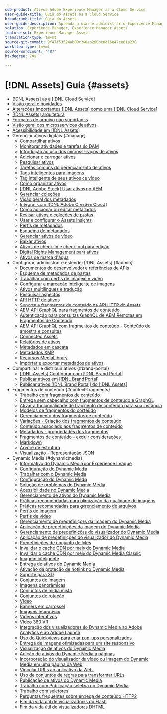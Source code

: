 ```yaml
---
sub-product: Ativos Adobe Experience Manager as a Cloud Service
user-guide-title: Guia do Assets as a Cloud Service
breadcrumb-title: Guia do Assets
user-guide-description: Aprenda a usar e administrar o Experience Manager Assets as a Cloud Service.
solution: Experience Manager, Experience Manager Assets
feature-set: Experience Manager Assets
translation-type: tm+mt
source-git-commit: 9f47f53524ab89c368ab260bc0d16e47ee81a230
workflow-type: tm+mt
source-wordcount: '487'
ht-degree: 70%

---
```



# [!DNL Assets] Guia  {#assets}

+ [[!DNL Assets] as a [!DNL Cloud Service]](/help/assets/home.md)
+ [Visão geral e novidades](overview.md)
+ [Alterações importantes  [!DNL Assets] como uma [!DNL Cloud Service]](assets-cloud-changes.md)
+ [[!DNL Assets] arquitetura](architecture.md)
+ [Formatos de arquivo não suportados](file-format-support.md)
+ [Visão geral dos microsserviços de ativos](asset-microservices-overview.md)
+ [Acessibilidade em [!DNL Assets]](accessibility.md)
+ Gerenciar ativos digitais {#manage}
   + [Compartilhar ativos](share-assets.md)
   + [Monitorar atividades e tarefas do DAM](assets-activity-history.md)
   + [Introdução ao uso dos microsserviços de ativos](asset-microservices-configure-and-use.md)
   + [Adicionar e carregar ativos](add-assets.md)
   + [Pesquisar ativos](search-assets.md)
   + [Tarefas comuns do gerenciamento de ativos](manage-digital-assets.md)
   + [Tags inteligentes para imagens](smart-tags.md)
   + [Tag inteligente de seus ativos de vídeo](smart-tags-video-assets.md)
   + [Como organizar ativos](organize-assets.md)
   + [ [!DNL Adobe Stock] Usar ativos no AEM](aem-assets-adobe-stock.md)
   + [Gerenciar coleções](manage-collections.md)
   + [Visão geral dos metadados](manage-metadata.md)
   + [Integrar com [!DNL Adobe Creative Cloud]](aem-cc-integration-best-practices.md)
   + [Como adicionar ou editar metadados](meta-edit.md)
   + [Revisar ativos e coleções de pastas](bulk-approval.md)
   + [Usar e configurar o Assets Insights](assets-insights.md)
   + [Perfis de metadados](metadata-profiles.md)
   + [Esquema de metadados](metadata-schemas.md)
   + [Gerenciar ativos de vídeo](manage-video-assets.md)
   + [Baixar ativos](download-assets-from-aem.md)
   + [Ativos de check-in e check-out para edição](check-out-and-submit-assets.md)
   + [Digital Rights Management para ativos](drm.md)
   + [Ativos de marca d&#39;água](watermark-assets.md)
+ Configurar, administrar e estender [!DNL Assets] {#admin}
   + [Documentos do desenvolvedor e referências de APIs](developer-reference-material-apis.md)
   + [Esquema de metadados de pastas](folder-metadata-schema.md)
   + [Trabalhar com perfis de imagem e vídeo](/help/assets/dynamic-media/about-image-video-profiles.md)
   + [Configurar a marcação inteligente de imagens](smart-tags-configuration.md)
   + [Ativos multilíngues e tradução](translate-assets.md)
   + [Pesquisar aspectos](search-facets.md)
   + [API HTTP de ativos](mac-api-assets.md)
   + [Suporte a fragmentos de conteúdo na API HTTP do Assets](content-fragments/assets-api-content-fragments.md)
   + [AEM API GraphQL para fragmentos de conteúdo](content-fragments/graphql-api-content-fragments.md)
   + [Autenticação para consultas GraphQL de AEM Remotas em Fragmentos de Conteúdo](content-fragments/graphql-authentication-content-fragments.md)
   + [AEM API GraphQL com fragmentos de conteúdo - Conteúdo de amostra e consultas](/help/assets/content-fragments/content-fragments-graphql-samples.md)
   + [Connected Assets](use-assets-across-connected-assets-instances.md)
   + [Relatórios de ativos](asset-reports.md)
   + [Metadados em cascata](cascading-metadata.md)
   + [Metadados XMP](xmp-metadata.md)
   + [Recursos MediaLibrary](medialibrary.md)
   + [Importar e exportar metadados de ativos](metadata-import-export.md)
+ Compartilhar e distribuir ativos {#brand-portal}
   + [ [!DNL Assets] Configurar com [!DNL Brand Portal]](configure-aem-assets-with-brand-portal.md)
   + [Publicar ativos em [!DNL Brand Portal]](publish-to-brand-portal.md)
   + [Publicar ativos  [!DNL Brand Portal] do [!DNL Assets]](https://experienceleague.adobe.com/docs/experience-manager-brand-portal/using/asset-sourcing-in-brand-portal/brand-portal-asset-sourcing.html?lang=en)
+ Fragmentos de conteúdo {#content-fragments}
   + [Trabalho com fragmentos de conteúdo](content-fragments/content-fragments.md)
   + [Entrega sem cabeçalho com fragmentos de conteúdo e GraphQL](content-fragments/content-fragments-graphql.md)
   + [Ativar a funcionalidade de fragmento de conteúdo para sua instância](content-fragments/content-fragments-configuration-browser.md)
   + [Modelos de fragmentos do conteúdo](content-fragments/content-fragments-models.md)
   + [Gerenciamento dos fragmentos de conteúdo](content-fragments/content-fragments-managing.md)
   + [Variações - Criação dos fragmentos de conteúdo](content-fragments/content-fragments-variations.md)
   + [Conteúdo associado aos fragmentos de conteúdo](content-fragments/content-fragments-assoc-content.md)
   + [Metadados - propriedades dos fragmentos](content-fragments/content-fragments-metadata.md)
   + [Fragmentos de conteúdo - excluir considerações](content-fragments/content-fragments-delete.md)
   + [Markdown](content-fragments/content-fragments-markdown.md)
   + [Árvore de estrutura](/help/assets/content-fragments/content-fragments-structure-tree.md)
   + [Visualização - Representação JSON](/help/assets/content-fragments/content-fragments-json-preview.md)
+ Dynamic Media {#dynamicmedia}
   + [Informativo do Dynamic Media por Experience League](dynamic-media/dynamic-media-newsletter.md)
   + [Configuração do Dynamic Media](dynamic-media/administering-dynamic-media.md)
   + [Trabalhar com o Dynamic Media](dynamic-media/dynamic-media.md)
   + [Configuração do Dynamic Media](dynamic-media/config-dm.md)
   + [Solução de problemas do Dynamic Media](dynamic-media/troubleshoot-dm.md)
   + [Acessibilidade no Dynamic Media](dynamic-media/accessibility-dm.md)
   + [Gerenciamento de ativos do Dynamic Media](dynamic-media/managing-assets.md)
   + [Práticas recomendadas para otimização da qualidade de imagens](dynamic-media/best-practices-for-optimizing-the-quality-of-your-images.md)
   + [Práticas recomendadas para gerenciamento de arquivos](dynamic-media/best-practices-for-file-management.md)
   + [Perfis de imagem](dynamic-media/image-profiles.md)
   + [Perfis de vídeo](dynamic-media/video-profiles.md)
   + [Gerenciamento de predefinições da imagem do Dynamic Media](dynamic-media/managing-image-presets.md)
   + [Aplicação de predefinições da imagem do Dynamic Media](dynamic-media/image-presets.md)
   + [Gerenciamento de predefinições do visualizador do Dynamic Media](dynamic-media/managing-viewer-presets.md)
   + [Aplicação de predefinições do visualizador do Dynamic Media](dynamic-media/viewer-presets.md)
   + [Predefinições de conjunto de lotes](dynamic-media/batch-set-presets-dm.md)
   + [Invalidar o cache CDN por meio do Dynamic Media](dynamic-media/invalidate-cdn-cache-dynamic-media.md)
   + [Invalidar o cache CDN por meio do Dynamic Media Classic](dynamic-media/invalidate-cdn-cache-dm-classic.md)
   + [Imagem inteligente](dynamic-media/imaging-faq.md)
   + [Entrega de ativos do Dynamic Media](dynamic-media/delivering-dynamic-media-assets.md)
   + [Ativação da proteção de hotlink no Dynamic Media](dynamic-media/hotlink-protection.md)
   + [Suporte para 3D](dynamic-media/assets-3d.md)
   + [Conjuntos de imagem](dynamic-media/image-sets.md)
   + [Imagens panorâmicas](dynamic-media/panoramic-images.md)
   + [Conjuntos de mídia mista](dynamic-media/mixed-media-sets.md)
   + [Conjuntos de rotação](dynamic-media/spin-sets.md)
   + [Vídeo](dynamic-media/video.md)
   + [Banners em carrossel](dynamic-media/carousel-banners.md)
   + [Imagens interativas](dynamic-media/interactive-images.md)
   + [Vídeos interativos](dynamic-media/interactive-videos.md)
   + [Vídeo 360 VR](dynamic-media/360-video.md)
   + [Integração dos visualizadores do Dynamic Media ao Adobe Analytics e ao Adobe Launch](dynamic-media/launch.md)
   + [Uso do Quickviews para criar pop-ups personalizados](dynamic-media/custom-pop-ups.md)
   + [Entrega de imagens otimizadas para um site responsivo](dynamic-media/responsive-site.md)
   + [Visualização de ativos do Dynamic Media](dynamic-media/previewing-assets.md)
   + [Adição de ativos do Dynamic Media a páginas](dynamic-media/adding-dynamic-media-assets-to-pages.md)
   + [Incorporação do visualizador de vídeo ou imagem do Dynamic Media em uma página da Web](dynamic-media/embed-code.md)
   + [Vincular URLs ao aplicativo da Web.](dynamic-media/linking-urls-to-yourwebapplication.md)
   + [Uso de conjuntos de regras para transformar URLs](dynamic-media/using-rulesets-to-transform-urls.md)
   + [Publicação de ativos do Dynamic Media](dynamic-media/publishing-dynamicmedia-assets.md)
   + [Trabalho com Publicação seletiva no Dynamic Media](dynamic-media/selective-publishing.md)
   + [Trabalho com seletores](dynamic-media/working-with-selectors.md)
   + [Perguntas frequentes sobre entrega de conteúdo HTTP2](dynamic-media/http2faq.md)
   + [Fim da vida útil de visualizadores do Flash](dynamic-media/flash-viewers-eol.md)
   + [Fim da vida útil de visualizadores DHTML](dynamic-media/dhtml-viewer-endoflifefaqs.md)
